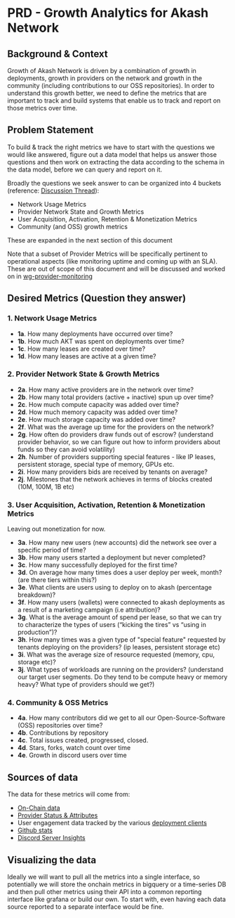 # PRD - Growth Analytics for Akash Network

## Background & Context

Growth of Akash Network is driven by a combination of growth in deployments, growth in providers on the network and growth in the community (including contributions to our OSS repositories). In order to understand this growth better, we need to define the metrics that are important to track and build systems that enable us to track and report on those metrics over time.

## Problem Statement

To build & track the right metrics we have to start with the questions we would like answered, figure out a data model that helps us answer those questions and then work on extracting the data according to the schema in the data model, before we can query and report on it.

Broadly the questions we seek answer to can be organized into 4 buckets (reference: [Discussion Thread](https://github.com/orgs/akash-network/discussions/54)):

- Network Usage Metrics
- Provider Network State and Growth Metrics
- User Acquisition, Activation, Retention & Monetization Metrics
- Community (and OSS) growth metrics

These are expanded in the next section of this document

Note that a subset of Provider Metrics will be specifically pertinent to operational aspects (like monitoring uptime and coming up with an SLA). These are out of scope of this document and will be discussed and worked on in [wg-provider-monitoring](../wg-provider-monitoring/README.md)

## Desired Metrics (Question they answer)

### 1. Network Usage Metrics

- **1a**. How many deployments have occurred over time?
- **1b**. How much AKT was spent on deployments over time?
- **1c**. How many leases are created over time?
- **1d**. How many leases are active at a given time?

### 2. Provider Network State & Growth Metrics

- **2a**. How many active providers are in the network over time?
- **2b**. How many total providers (active + inactive) spun up over time?
- **2c**. How much compute capacity was added over time?
- **2d**. How much memory capacity was added over time?
- **2e**. How much storage capacity was added over time?
- **2f**. What was the average up time for the providers on the network?
- **2g**. How often do providers draw funds out of escrow? (understand provider behavior, so we  can figure out how to inform providers about funds so they can avoid volatility)
- **2h**. Number of providers supporting special features - like IP leases, persistent storage, special type of memory, GPUs etc.
- **2i**. How many providers bids are received by tenants on average?
- **2j**. Milestones that the network achieves in terms of blocks created (10M, 100M, 1B etc)

### 3. User Acquisition, Activation, Retention & Monetization Metrics

Leaving out monetization for now.

- **3a**. How many new users (new accounts) did the network see over a specific period of time?
- **3b**. How many users started a deployment but never completed?
- **3c**. How many successfully deployed for the first time?
- **3d**. On average how many times does a user deploy per week, month? (are there tiers within this?)
- **3e**. What clients are users using to deploy on to akash (percentage breakdown)?
- **3f**. How many users (wallets) were connected to akash deployments as a result of a marketing campaign (i.e attribution)?
- **3g**. What is the average amount of spend per lease, so that we can try to characterize the types of users (“kicking the tires” vs “using in production”)?
- **3h**. How many times was a given type of "special feature" requested by tenants deploying on the providers? (ip leases, persistent storage etc)
- **3i**. What was the average size of resource requested (memory, cpu, storage etc)?
- **3j**. What types of workloads are running on the providers? (understand our target user segments. Do they tend to be compute heavy or memory heavy? What type of providers should we get?)

### 4. Community & OSS Metrics

- **4a**. How many contributors did we get to all our Open-Source-Software (OSS) repositories over time?
- **4b**. Contributions by repository
- **4c**. Total issues created, progressed, closed.
- **4d**. Stars, forks, watch count over time
- **4e**. Growth in discord users over time

## Sources of data

The data for these metrics will come from:
- [On-Chain data](onchain-data-model.md)
- [Provider Status & Attributes](../wg-provider-attributes/README.md)
- User engagement data tracked by the various [deployment clients](../sig-clients/README.md)
- [Github stats](https://docs.github.com/en/rest/metrics/statistics?apiVersion=2022-11-28)
- [Discord Server Insights](https://support.discord.com/hc/en-us/articles/360032807371-Server-Insights-FAQ)

## Visualizing the data

Ideally we will want to pull all the metrics into a single interface, so potentially we will store the onchain metrics in bigquery or a time-series DB and then pull other metrics using their API into a common reporting interface like grafana or build our own. To start with, even having each data source reported to a separate interface would be fine.